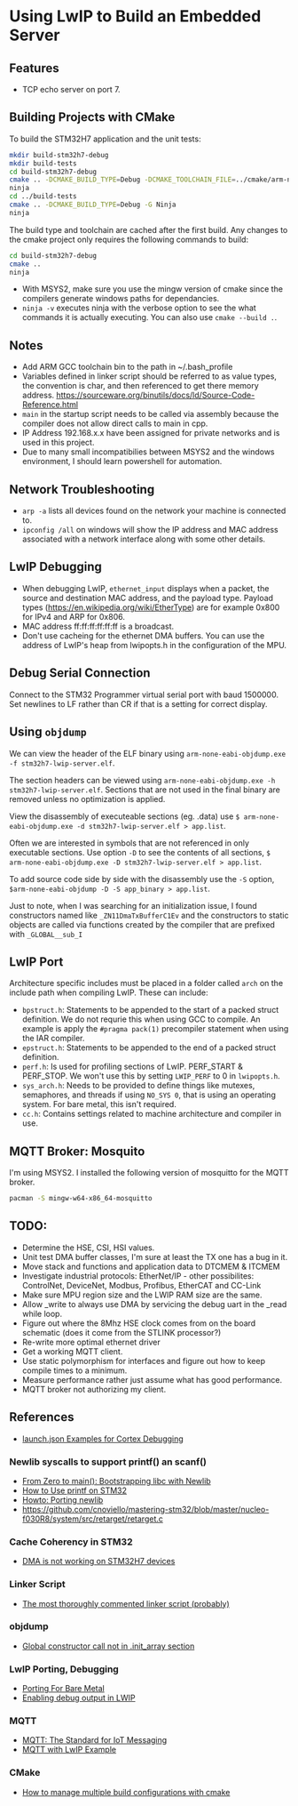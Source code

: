 # Using LwIP to Build an Embedded Server

## Features

* TCP echo server on port 7.

## Building Projects with CMake

To build the STM32H7 application and the unit tests:

```bash
mkdir build-stm32h7-debug
mkdir build-tests
cd build-stm32h7-debug
cmake .. -DCMAKE_BUILD_TYPE=Debug -DCMAKE_TOOLCHAIN_FILE=../cmake/arm-none-eabi.cmake -G Ninja
ninja
cd ../build-tests
cmake .. -DCMAKE_BUILD_TYPE=Debug -G Ninja
ninja
```

The build type and toolchain are cached after the first build. Any changes to the cmake project only requires the
following commands to build:

```bash
cd build-stm32h7-debug
cmake ..
ninja
```

* With MSYS2, make sure you use the mingw version of cmake since the compilers generate windows paths for dependancies.
* `ninja -v` executes ninja with the verbose option to see the what commands it is actually executing. You can also 
  use `cmake --build .`.

## Notes

* Add ARM GCC toolchain bin to the path in ~/.bash_profile
* Variables defined in linker script should be referred to as value types, the convention is char, and then referenced
    to get there memory address. <https://sourceware.org/binutils/docs/ld/Source-Code-Reference.html>
* `main` in the startup script needs to be called via assembly because the compiler does not allow direct calls to main
    in cpp.
* IP Address 192.168.x.x have been assigned for private networks and is used in this project.
* Due to many small incompatibilies between MSYS2 and the windows environment, I should learn powershell for automation.

## Network Troubleshooting

* `arp -a` lists all devices found on the network your machine is connected to.
* `ipconfig /all` on windows will show the IP address and MAC address associated with a network interface along with 
    some other details.

## LwIP Debugging

* When debugging LwIP, `ethernet_input` displays when a packet, the source and destination MAC address, and the payload
    type. Payload types (https://en.wikipedia.org/wiki/EtherType) are for example 0x800 for IPv4 and ARP for 0x806.
* MAC address ff:ff:ff:ff:ff:ff is a broadcast.
* Don't use cacheing for the ethernet DMA buffers. You can use the address of LwIP's heap from lwipopts.h in the 
    configuration of the MPU.

## Debug Serial Connection

Connect to the STM32 Programmer virtual serial port with baud 1500000. Set newlines to LF rather than CR if that is a 
setting for correct display.

## Using `objdump`

We can view the header of the ELF binary using `arm-none-eabi-objdump.exe -f stm32h7-lwip-server.elf`.

The section headers can be viewed using `arm-none-eabi-objdump.exe -h stm32h7-lwip-server.elf`. Sections that are not
used in the final binary are removed unless no optimization is applied.

View the disassembly of executeable sections (eg. .data) use 
`$ arm-none-eabi-objdump.exe -d stm32h7-lwip-server.elf > app.list`.

Often we are interested in symbols that are not referenced in only executable sections. Use option `-D` to see the 
contents of all sections, `$ arm-none-eabi-objdump.exe -D stm32h7-lwip-server.elf > app.list`.

To add source code side by side with the disassembly use the `-S` option, 
`$arm-none-eabi-objdump -D -S app_binary > app.list`.

Just to note, when I was searching for an initialization issue, I found constructors named like `_ZN11DmaTxBufferC1Ev`
and the constructors to static objects are called via functions created by the compiler that are prefixed with
`_GLOBAL__sub_I`

## LwIP Port

Architecture specific includes must be placed in a folder called `arch` on the include path when compiling LwIP. These
can include:
* `bpstruct.h`: Statements to be appended to the start of a packed struct definition. We do not requrie this when
    using GCC to compile. An example is apply the `#pragma pack(1)` precompiler statement when using the IAR compiler.
* `epstruct.h`: Statements to be appended to the end of a packed struct definition.
* `perf.h`: Is used for profiling sections of LwIP. PERF_START & PERF_STOP. We won't use this by setting `LWIP_PERF` 
    to 0 in `lwipopts.h`.
* `sys_arch.h`: Needs to be provided to define things like mutexes, semaphores, and threads if using `NO_SYS 0`, that 
    is using an operating system. For bare metal, this isn't required.
* `cc.h`: Contains settings related to machine architecture and compiler in use.

## MQTT Broker: Mosquito

I'm using MSYS2. I installed the following version of mosquitto for the MQTT broker.

```bash
pacman -S mingw-w64-x86_64-mosquitto
```



## TODO: 

* Determine the HSE, CSI, HSI values.
* Unit test DMA buffer classes, I'm sure at least the TX one has a bug in it.
* Move stack and functions and application data to DTCMEM & ITCMEM
* Investigate industrial protocols: EtherNet/IP - other possibilites: ControlNet, DeviceNet, Modbus, Profibus, 
    EtherCAT and CC-Link
* Make sure MPU region size and the LWIP RAM size are the same.
* Allow _write to always use DMA by servicing the debug uart in the _read while loop.
* Figure out where the 8Mhz HSE clock comes from on the board schematic (does it come from the STLINK processor?)
* Re-write more optimal ethernet driver
* Get a working MQTT client.
* Use static polymorphism for interfaces and figure out how to keep compile times to a minimum.
* Measure performance rather just assume what has good performance.
* MQTT broker not authorizing my client.

## References

* [launch.json Examples for Cortex Debugging](https://github.com/haneefdm/cortex-debug-samples/blob/master/blink2/.vscode/launch.json)

### Newlib syscalls to support printf() an scanf()

* [From Zero to main(): Bootstrapping libc with Newlib](https://interrupt.memfault.com/blog/boostrapping-libc-with-newlib)
* [How to Use printf on STM32](https://shawnhymel.com/1873/how-to-use-printf-on-stm32/)
* [Howto: Porting newlib](https://www.embecosm.com/appnotes/ean9/ean9-howto-newlib-1.0.html)
* <https://github.com/cnoviello/mastering-stm32/blob/master/nucleo-f030R8/system/src/retarget/retarget.c>

### Cache Coherency in STM32

* [DMA is not working on STM32H7 devices](https://community.st.com/s/article/FAQ-DMA-is-not-working-on-STM32H7-devices)

### Linker Script

* [The most thoroughly commented linker script (probably)](https://blog.thea.codes/the-most-thoroughly-commented-linker-script/)

### objdump

* [Global constructor call not in .init_array section](<https://stackoverflow.com/questions/6343348/global-constructor-call-not-in-init-array-section>)

### LwIP Porting, Debugging

* [Porting For Bare Metal](https://lwip.fandom.com/wiki/Porting_For_Bare_Metal)
* [Enabling debug output in LWIP](https://community.nxp.com/t5/LPC-Microcontrollers-Knowledge/Enabling-debug-output/ta-p/1128854)

### MQTT

* [MQTT: The Standard for IoT Messaging](https://mqtt.org/)
* [MQTT with LwIP Example](https://www.nongnu.org/lwip/2_0_x/group__mqtt.html)

### CMake

* [How to manage multiple build configurations with cmake](https://stackoverflow.com/questions/57689789/how-to-manage-multiple-build-configurations-with-cmake)
